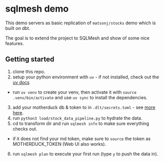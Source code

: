 # sqlmesh demo

This demo servers as basic replication of `matsonj/stocks` demo which is built on dbt.

The goal is to extend the project to SQLMesh and show of some nice features.

## Getting started

1. clone this repo.
2. setup your python environment with `uv` - if not installed, check out the [uv docs](https://docs.astral.sh/uv/getting-started/installation/)
 - run `uv venv` to create your venv, then activate it with `source .venv/bin/activate` and use `uv sync` to install the dependencies.
3. add your motherduck db & token to in `.dlt/secrets.toml` - see [more here](https://dlthub.com/docs/dlt-ecosystem/destinations/motherduck#setup-guide).
4. run `python3 load/stock_data_pipeline.py` to hydrate the data.
5. cd to transform dir and run `sqlmesh info` to make sure everything checks out.
 - if it does not find your md token, make sure to `source` the token as MOTHERDUCK_TOKEN (Web UI also works).
6. run `sqlmesh plan` to execute your first run (type `y` to push the data in).

